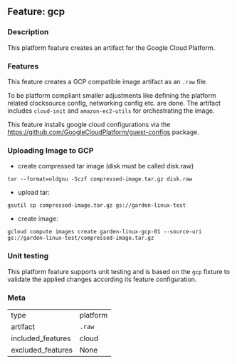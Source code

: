 ## Feature: gcp
### Description
<website-feature>
This platform feature creates an artifact for the Google Cloud Platform.
</website-feature>

### Features
This feature creates a GCP compatible image artifact as an `.raw` file.

To be platform compliant smaller adjustments like defining the platform related clocksource config, networking config etc. are done.
The artifact includes `cloud-init` and `amazon-ec2-utils` for orchestrating the image.

This feature installs google cloud configurations via the https://github.com/GoogleCloudPlatform/guest-configs package.

### Uploading Image to GCP

- create compressed tar image (disk must be called disk.raw)

```tar --format=oldgnu -Sczf compressed-image.tar.gz disk.raw```

- upload tar:

```gsutil cp compressed-image.tar.gz gs://garden-linux-test```

- create image:

```gcloud compute images create garden-linux-gcp-01 --source-uri gs://garden-linux-test/compressed-image.tar.gz```

### Unit testing
This platform feature supports unit testing and is based on the `gcp` fixture to validate the applied changes according its feature configuration.

### Meta
|||
|---|---|
|type|platform|
|artifact|`.raw`|
|included_features|cloud|
|excluded_features|None|
